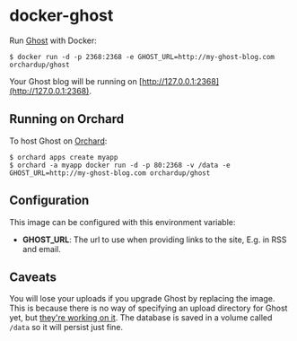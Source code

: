 docker-ghost
============

Run [Ghost](http://ghost.org) with Docker:

    $ docker run -d -p 2368:2368 -e GHOST_URL=http://my-ghost-blog.com orchardup/ghost

Your Ghost blog will be running on [http://127.0.0.1:2368](http://127.0.0.1:2368).


Running on Orchard
------------------

To host Ghost on [Orchard](https://orchardup.com):

    $ orchard apps create myapp
    $ orchard -a myapp docker run -d -p 80:2368 -v /data -e GHOST_URL=http://my-ghost-blog.com orchardup/ghost


Configuration
-------------

This image can be configured with this environment variable:

 - **GHOST_URL**: The url to use when providing links to the site, E.g. in RSS and email.


Caveats
-------

You will lose your uploads if you upgrade Ghost by replacing the image. This is because there is no way of specifying an upload directory for Ghost yet, but [they're working on it](https://github.com/TryGhost/Ghost/issues/635). The database is saved in a volume called `/data` so it will persist just fine.


